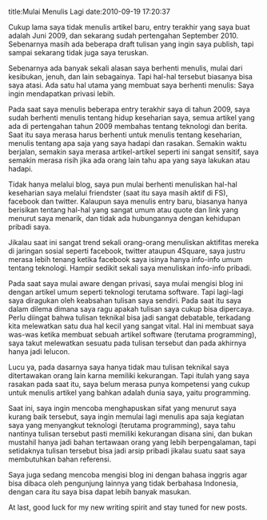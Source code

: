 title:Mulai Menulis Lagi
date:2010-09-19 17:20:37

Cukup lama saya tidak menulis artikel baru, entry terakhir yang saya buat adalah Juni 2009, dan sekarang sudah pertengahan September 2010. Sebenarnya masih ada beberapa draft tulisan yang ingin saya publish, tapi sampai sekarang tidak juga saya teruskan.

Sebenarnya ada banyak sekali alasan saya berhenti menulis, mulai dari kesibukan, jenuh, dan lain sebagainya. Tapi hal-hal tersebut biasanya bisa saya atasi. Ada satu hal utama yang membuat saya berhenti menulis: Saya ingin mendapatkan privasi lebih.
<!--more-->
Pada saat saya menulis beberapa entry terakhir saya di tahun 2009, saya sudah berhenti menulis tentang hidup keseharian saya, semua artikel yang ada di pertengahan tahun 2009 membahas tentang teknologi dan berita. Saat itu saya merasa harus berhenti untuk menulis tentang keseharian, menulis tentang apa saja yang saya hadapi dan rasakan. Semakin waktu berjalan, semakin saya merasa artikel-artikel seperti ini sangat sensitif, saya semakin merasa risih jika ada orang lain tahu apa yang saya lakukan atau hadapi.

Tidak hanya melalui blog, saya pun mulai berhenti menuliskan hal-hal keseharian saya melalui friendster (saat itu saya masih aktif di FS), facebook dan twitter. Kalaupun saya menulis entry baru, biasanya hanya berisikan tentang hal-hal yang sangat umum atau quote dan link yang menurut saya menarik, dan tidak ada hubungannya dengan kehidupan pribadi saya.

Jikalau saat ini sangat trend sekali orang-orang menuliskan aktifitas mereka di jaringan sosial seperti facebook, twitter ataupun 4Square, saya justru merasa lebih tenang ketika facebook saya isinya hanya info-info umum tentang teknologi. Hampir sedikit sekali saya menuliskan info-info pribadi.

Pada saat saya mulai aware dengan privasi, saya mulai mengisi blog ini dengan artikel umum seperti teknologi terutama software. Tapi lagi-lagi saya diragukan oleh keabsahan tulisan saya sendiri. Pada saat itu saya dalam dilema dimana saya ragu apakah tulisan saya cukup bisa dipercaya. Perlu diingat bahwa tulisan teknikal bisa jadi sangat debatable, terkadang kita melewatkan satu dua hal kecil yang sangat vital. Hal ini membuat saya was-was ketika membuat sebuah artikel software (terutama programming), saya takut melewatkan sesuatu pada tulisan tersebut dan pada akhirnya hanya jadi lelucon.

Lucu ya, pada dasarnya saya hanya tidak mau tulisan teknikal saya ditertawakan orang lain karna memiliki kekurangan. Tapi itulah yang saya rasakan pada saat itu, saya belum merasa punya kompetensi yang cukup untuk menulis artikel yang bahkan adalah dunia saya, yaitu programming.

Saat ini, saya ingin mencoba menghapuskan sifat yang menurut saya kurang baik tersebut, saya ingin memulai lagi menulis apa saja kegiatan saya yang menyangkut teknologi (terutama programming), saya tahu nantinya tulisan tersebut pasti memiliki kekurangan disana sini, dan bukan mustahil hanya jadi bahan tertawaan orang yang lebih berpengalaman, tapi setidaknya tulisan tersebut bisa jadi arsip pribadi jikalau suatu saat saya membutuhkan bahan referensi.

Saya juga sedang mencoba mengisi blog ini dengan bahasa inggris agar bisa dibaca oleh pengunjung lainnya yang tidak berbahasa Indonesia, dengan cara itu saya bisa dapat lebih banyak masukan.

At last, good luck for my new writing spirit and stay tuned for new posts.
